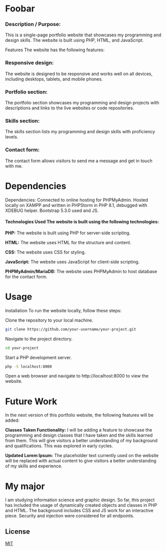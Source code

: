 # Foobar

### Description / Purpose:
This is a single-page portfolio website that showcases my programming and design skills. The website is built using PHP, HTML, and JavaScript.

Features The website has the following features:

### Responsive design:
The website is designed to be responsive and works well on all devices, including desktops, tablets, and mobile phones.

### Portfolio section:
The portfolio section showcases my programming and design projects with descriptions and links to the live websites or code repositories.

### Skills section:
The skills section lists my programming and design skills with proficiency levels.

### Contact form:
The contact form allows visitors to send me a message and get in touch with me.

# Dependencies
Dependencies: Connected to online hosting for PHPMyAdmin. Hosted locally on XAMPP and written in PHPStorm in PHP 8.1, debugged with XDEBUG helper. Bootstrap 5.3.0 used and JS.
#### Technologies Used The website is built using the following technologies:

**PHP:** The website is built using PHP for server-side scripting.

**HTML:** The website uses HTML for the structure and content.

**CSS:** The website uses CSS for styling.

**JavaScript:** The website uses JavaScript for client-side scripting.

**PHPMyAdmin/MariaDB:** The website uses PHPMyAdmin to host database for the contact form.

# Usage
Installation To run the website locally, follow these steps:

Clone the repository to your local machine.
```bash
git clone https://github.com/your-username/your-project.git
```
Navigate to the project directory.
```bash
cd your-project
``` 
Start a PHP development server.
```bash
php -S localhost:8000
```
Open a web browser and navigate to http://localhost:8000 to view the website.

# Future Work
In the next version of this portfolio website, the following features will be added:

**Classes Taken Functionality:** I will be adding a feature to showcase the programming and design classes that I have taken and the skills learned from them. This will give visitors a better understanding of my background and qualifications. This was explored in early cycles.

**Updated Lorem Ipsum:** The placeholder text currently used on the website will be replaced with actual content to give visitors a better understanding of my skills and experience.

# My major
I am studying information science and graphic design. So far, this project has included the usage of dynamically created objects and classes in PHP and HTML. The background includes CSS and JS work for an interactive piece. Security and injection were considered for all endpoints.



## License

[MIT](https://choosealicense.com/licenses/mit/)